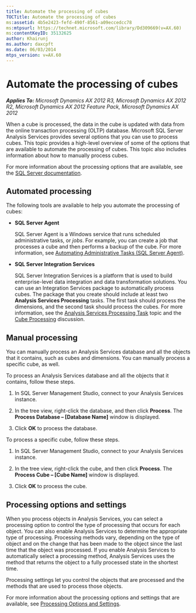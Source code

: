 ```yaml
---
title: Automate the processing of cubes
TOCTitle: Automate the processing of cubes
ms:assetid: 4b5e2423-fefd-490f-8561-a09eccedcc78
ms:mtpsurl: https://technet.microsoft.com/library/Dd309669(v=AX.60)
ms:contentKeyID: 35132625
author: Khairunj
ms.author: daxcpft
ms.date: 06/03/2014
mtps_version: v=AX.60
---
```


# Automate the processing of cubes 


_**Applies To:** Microsoft Dynamics AX 2012 R3, Microsoft Dynamics AX 2012 R2, Microsoft Dynamics AX 2012 Feature Pack, Microsoft Dynamics AX 2012_

When a cube is processed, the data in the cube is updated with data from the online transaction processing (OLTP) database. Microsoft SQL Server Analysis Services provides several options that you can use to process cubes. This topic provides a high-level overview of some of the options that are available to automate the processing of cubes. This topic also includes information about how to manually process cubes.

For more information about the processing options that are available, see the [SQL Server documentation](https://technet.microsoft.com/library/ms174860\(v=sql.105\).aspx).

## Automated processing

The following tools are available to help you automate the processing of cubes:

  - **SQL Server Agent**
    
    SQL Server Agent is a Windows service that runs scheduled administrative tasks, or *jobs*. For example, you can create a job that processes a cube and then performs a backup of the cube. For more information, see [Automating Administrative Tasks (SQL Server Agent)](https://technet.microsoft.com/library/ms187061\(sql.105\).aspx).

  - **SQL Server Integration Services**
    
    SQL Server Integration Services is a platform that is used to build enterprise-level data integration and data transformation solutions. You can use an Integration Services package to automatically process cubes. The package that you create should include at least two **Analysis Services Processing** tasks. The first task should process the dimensions, and the second task should process the cubes. For more information, see the [Analysis Services Processing Task](https://technet.microsoft.com/library/ms141779.aspx) topic and the [Cube Processing](https://social.technet.microsoft.com/forums/en-us/sqldatawarehousing/thread/208d3553-f92a-4929-8747-9002fda68fb7) discussion.

## Manual processing

You can manually process an Analysis Services database and all the objects that it contains, such as cubes and dimensions. You can manually process a specific cube, as well.

To process an Analysis Services database and all the objects that it contains, follow these steps.

1.  In SQL Server Management Studio, connect to your Analysis Services instance.

2.  In the tree view, right-click the database, and then click **Process**. The **Process Database – \[Database Name\]** window is displayed.

3.  Click **OK** to process the database.

To process a specific cube, follow these steps.

1.  In SQL Server Management Studio, connect to your Analysis Services instance.

2.  In the tree view, right-click the cube, and then click **Process**. The **Process Cube – \[Cube Name\]** window is displayed.

3.  Click **OK** to process the cube.

## Processing options and settings

When you process objects in Analysis Services, you can select a processing option to control the type of processing that occurs for each object. You can also enable Analysis Services to determine the appropriate type of processing. Processing methods vary, depending on the type of object and on the change that has been made to the object since the last time that the object was processed. If you enable Analysis Services to automatically select a processing method, Analysis Services uses the method that returns the object to a fully processed state in the shortest time.

Processing settings let you control the objects that are processed and the methods that are used to process those objects.

For more information about the processing options and settings that are available, see [Processing Options and Settings](https://technet.microsoft.com/library/ms174774\(sql.105\).aspx).

  


